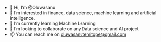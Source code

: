 - 👋 Hi, I’m @Oluwasanu
- 👀 I’m interested in finance, data science, machine learning and artificial intelligence.
- 🌱 I’m currently learning Machine Learning
- 💞️ I’m looking to collaborate on any Data science and AI project
- 📫 You can reach me on oluwasanutemitope@gmail.com 

<!---
Oluwasanu/Oluwasanu is a ✨ special ✨ repository because its `README.md` (this file) appears on your GitHub profile.
You can click the Preview link to take a look at your changes.
--->
